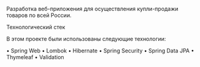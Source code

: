 Разработка веб-приложения для осуществления купли-продажи товаров по всей России.

Технологический стек

В этом проекте были использованы следующие технологии:

•	Spring Web
•	Lombok
•	Hibernate
•	Spring Security
•	Spring Data JPA
•	Thymeleaf 
•	Validation
